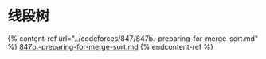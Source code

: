 # 线段树

{% content-ref url="../codeforces/847/847b.-preparing-for-merge-sort.md" %}
[847b.-preparing-for-merge-sort.md](../codeforces/847/847b.-preparing-for-merge-sort.md)
{% endcontent-ref %}

